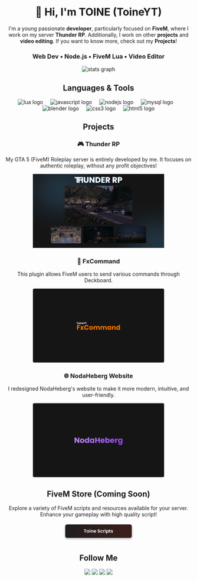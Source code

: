 <h1 align="center">👋 Hi, I'm TOINE (ToineYT)</h1>
<div align="center">
  <p>I'm a young passionate <strong>developer</strong>, particularly focused on <strong>FiveM</strong>, where I work on my server <strong>Thunder RP</strong>. Additionally, I work on other <strong>projects</strong> and <strong>video editing</strong>. If you want to know more, check out my <strong>Projects</strong>!</p>
  <h3><span>Web Dev</span> • <span>Node.js</span> • <span>FiveM Lua</span> • <span>Video Editor</span></h3>
</div>

<div align="center">
  <img src="https://github-readme-stats.vercel.app/api?username=ToineYT&theme=dark&hide_border=true" height="150" alt="stats graph"  />
</div>



<h2 align="center">Languages & Tools</h2>

<div align="center">
  <img src="https://cdn.jsdelivr.net/gh/devicons/devicon/icons/lua/lua-original.svg" height="40" alt="lua logo"  />
  <img width="12" />
  <img src="https://cdn.jsdelivr.net/gh/devicons/devicon/icons/javascript/javascript-original.svg" height="40" alt="javascript logo"  />
  <img width="12" />
  <img src="https://cdn.jsdelivr.net/gh/devicons/devicon/icons/nodejs/nodejs-original.svg" height="40" alt="nodejs logo"  />
  <img width="12" />
  <img src="https://cdn.jsdelivr.net/gh/devicons/devicon/icons/mysql/mysql-original.svg" height="40" alt="mysql logo"  />
  <img width="12" />
  <img src="https://cdn.jsdelivr.net/gh/devicons/devicon/icons/blender/blender-original.svg" height="40" alt="blender logo"  />
  <img width="12" />
  <img src="https://cdn.jsdelivr.net/gh/devicons/devicon/icons/css3/css3-original.svg" height="40" alt="css3 logo"  />
  <img width="12" />
  <img src="https://cdn.jsdelivr.net/gh/devicons/devicon/icons/html5/html5-original.svg" height="40" alt="html5 logo"  />
</div>

<h2 align="center">Projects</h2>

<div align="center">
  <h3>🎮 Thunder RP</h3>
  <p>My GTA 5 (FiveM) Roleplay server is entirely developed by me. It focuses on authentic roleplay, without any profit objectives!</p>
  <a href="https://thunder-rp.fr">
    <img height="200" src="./assets/img/thunderpreview.png" alt="Thunder RP" />
  </a>
  
  <h3>🔧 FxCommand</h3>
  <p>This plugin allows FiveM users to send various commands through Deckboard.</p>
  <a href="https://github.com/ToineYT/FXCommand">
    <img height="200" src="./assets/img/fxcommand.png" alt="FXCommand" />
  </a>
  
  <h3>🌐 NodaHeberg Website</h3>
  <p>I redesigned NodaHeberg's website to make it more modern, intuitive, and user-friendly.</p>
  <a href="https://nodaheberg.fr">
    <img height="200" src="./assets/img/noda.png" alt="NodaHeberg" />
  </a>
</div>

<h2 align="center">FiveM Store (Coming Soon)</h2>
<div align="center">
  <p>Explore a variety of FiveM scripts and resources available for your server. Enhance your gameplay with high quality script!</p>
   <a href="https://store.toine.me/">
    <img height="50" src="./assets/img/button ts.png" alt="FXCommand" />
  </a>
</div>


<h2 align="center">Follow Me</h2>

<div align="center">

  <a href="https://www.twitch.tv/toineyt_"><img src="https://img.shields.io/badge/Twitch-9146FF?style=for-the-badge&logo=twitch&logoColor=white" /></a>
  <a href="https://www.instagram.com/toine_yt/"><img src="https://img.shields.io/badge/Instagram-E4405F?style=for-the-badge&logo=instagram&logoColor=white" /></a>
  <a href="https://www.tiktok.com/@toineyt"><img src="https://img.shields.io/badge/TikTok-000000?style=for-the-badge&logo=tiktok&logoColor=white" /></a>
  <a href="https://www.youtube.com/@toineYT"><img src="https://img.shields.io/badge/YouTube-FF0000?style=for-the-badge&logo=youtube&logoColor=white" /></a>
</div>
